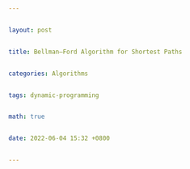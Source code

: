 ```yaml
---


layout: post


title: Bellman–Ford Algorithm for Shortest Paths


categories: Algorithms


tags: dynamic-programming


math: true


date: 2022-06-04 15:32 +0800


---
```

